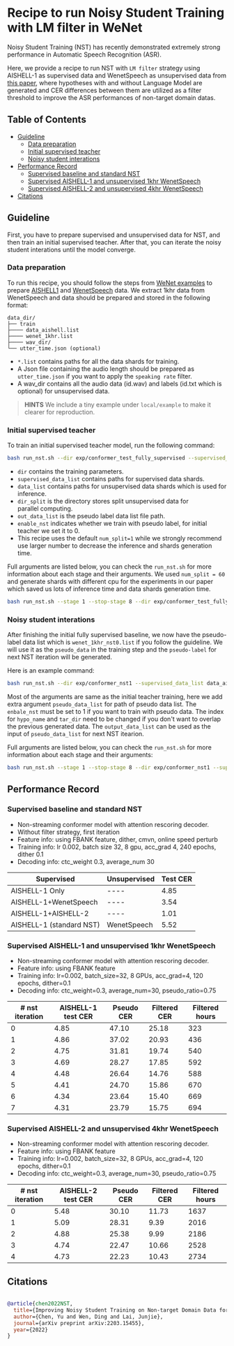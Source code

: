 # Recipe to run Noisy Student Training with LM filter in WeNet

Noisy Student Training (NST) has recently demonstrated extremely strong performance in Automatic Speech Recognition (ASR).

Here, we provide a recipe to run NST with `LM filter` strategy using AISHELL-1 as supervised data and WenetSpeech as unsupervised data from [this paper](https://arxiv.org/abs/2211.04717), where hypotheses with and without Language Model are generated and CER differences between them are utilized as a filter threshold to improve the ASR performances of non-target domain datas.

## Table of Contents

- [Guideline](#guideline)
  - [Data preparation](#data-preparation)
  - [Initial supervised teacher](#initial-supervised-teacher)
  - [Noisy student interations](#noisy-student-interations)
- [Performance Record](#performance-record)
  - [Supervised baseline and standard NST](##supervised-baseline-and-standard-nst)
  - [Supervised AISHELL-1 and unsupervised 1khr WenetSpeech](#supervised-aishell-1-and-unsupervised-1khr-wenetspeech)
  - [Supervised AISHELL-2 and unsupervised 4khr WenetSpeech](#supervised-aishell-2-and-unsupervised-4khr-wenetspeech)
- [Citations](#citations)

## Guideline

First, you have to prepare supervised and unsupervised data for NST, and then train an initial supervised teacher. After that, you can iterate the noisy student interations until the model converge.

### Data preparation

To run this recipe, you should follow the steps from [WeNet examples](https://github.com/wenet-e2e/wenet/tree/main/examples) to prepare [AISHELL1](https://github.com/wenet-e2e/wenet/tree/main/examples/aishell/s0) and [WenetSpeech](https://github.com/wenet-e2e/wenet/tree/main/examples/wenetspeech/s0) data.
We extract 1khr data from WenetSpeech and data should be prepared and stored in the following format:

```
data_dir/
├── train
├──── data_aishell.list
├──── wenet_1khr.list
├──── wav_dir/
└── utter_time.json (optional)
```
- `*.list` contains paths for all the data shards for training.
- A Json file containing the audio length should be prepared as `utter_time.json` if you want to apply the `speaking rate` filter.
- A wav_dir contains all the audio data (id.wav) and labels (id.txt which is optional) for unsupervised data.
> **HINTS** We include a tiny example under `local/example` to make it clearer for reproduction.

### Initial supervised teacher

To train an initial supervised teacher model, run the following command:

```bash
bash run_nst.sh --dir exp/conformer_test_fully_supervised --supervised_data_list data_aishell.list --data_list wenet_1khr.list --dir_split wenet_split_60_test/ --out_data_list data/train/wenet_1khr_nst0.list --enable_nst 0
```
- `dir` contains the training parameters.
- `supervised_data_list` contains paths for supervised data shards.
- `data_list` contains paths for unsupervised data shards which is used for inference.
- `dir_split` is the directory stores split unsupervised data for parallel computing.
- `out_data_list` is the pseudo label data list file path.
- `enable_nst` indicates whether we train with pseudo label, for initial teacher we set it to 0.
- This recipe uses the default `num_split=1` while we strongly recommend use larger number to decrease the inference and shards generation time.

Full arguments are listed below, you can check the `run_nst.sh` for more information about each stage and their arguments. We used `num_split = 60` and generate shards with different cpu for the experiments in our paper which saved us lots of inference time and data shards generation time.

```bash
bash run_nst.sh --stage 1 --stop-stage 8 --dir exp/conformer_test_fully_supervised --supervised_data_list data_aishell.list --enable_nst 0 --num_split 1 --data_list wenet_1khr.list --dir_split wenet_split_60_test/ --job_num 0 --hypo_name hypothesis_nst0.txt --label 1 --wav_dir data/train/wenet_1k_untar/ --cer_hypo_dir wenet_cer_hypo --cer_label_dir wenet_cer_label --label_file label.txt --cer_hypo_threshold 10 --speak_rate_threshold 0 --utter_time_file utter_time.json --untar_dir data/train/wenet_1khr_untar/ --tar_dir data/train/wenet_1khr_tar/ --out_data_list data/train/wenet_1khr.list
```

### Noisy student interations

After finishing the initial fully supervised baseline, we now have the pseudo-label data list which is `wenet_1khr_nst0.list` if you follow the guideline. We will use it as the `pseudo_data` in the training step and the `pseudo-label` for next NST iteration will be generated.

Here is an example command:

```bash
bash run_nst.sh --dir exp/conformer_nst1 --supervised_data_list data_aishell.list --pseudo_data_list wenet_1khr_nst0.list  --enable_nst 1 --job_num 0 --hypo_name hypothesis_nst1.txt --untar_dir data/train/wenet_1khr_untar_nst1/ --tar_dir data/train/wenet_1khr_tar_nst1/ --out_data_list data/train/wenet_1khr_nst1.list 
```
Most of the arguments are same as the initial teacher training, here we add extra argument `pseudo_data_list` for path of pseudo data list. The `enbale_nst` must be set to 1 if you want to train with pseudo data. The index for `hypo_name` and `tar_dir` need to be changed if you don't want to overlap the previous generated data.
The `output_data_list` can be used as the input of `pseudo_data_list` for next NST itearion.

Full arguments are listed below, you can check the `run_nst.sh` for more information about each stage and their arguments:
```bash
bash run_nst.sh --stage 1 --stop-stage 8 --dir exp/conformer_nst1 --supervised_data_list data_aishell.list --pseudo_data_list wenet_1khr_nst0  --enable_nst 1 --num_split 1 --dir_split wenet_split_60_test/ --job_num 0 --hypo_name hypothesis_nst1.txt --label 0 --wav_dir data/train/wenet_1k_untar/ --cer_hypo_dir wenet_cer_hypo --cer_label_dir wenet_cer_label --label_file label.txt --cer_hypo_threshold 10 --speak_rate_threshold 0 --utter_time_file utter_time.json --untar_dir data/train/wenet_1khr_untar_nst1/ --tar_dir data/train/wenet_1khr_tar_nst1/ --out_data_list data/train/wenet_1khr_nst1.list 
```

## Performance Record

### Supervised baseline and standard NST
* Non-streaming conformer model with attention rescoring decoder.
* Without filter strategy, first iteration
* Feature info: using FBANK feature, dither, cmvn, online speed perturb
* Training info: lr 0.002, batch size 32, 8 gpu, acc_grad 4, 240 epochs, dither 0.1
* Decoding info: ctc_weight 0.3, average_num 30


| Supervised               | Unsupervised | Test CER |
|--------------------------|--------------|----------|
| AISHELL-1 Only           | ----         | 4.85     |
| AISHELL-1+WenetSpeech    | ----         | 3.54     |
| AISHELL-1+AISHELL-2      | ----         | 1.01     |
| AISHELL-1 (standard NST) | WenetSpeech  | 5.52     |



### Supervised AISHELL-1 and unsupervised 1khr WenetSpeech
* Non-streaming conformer model with attention rescoring decoder.
* Feature info: using FBANK feature
* Training info: lr=0.002, batch_size=32, 8 GPUs, acc_grad=4, 120 epochs, dither=0.1
* Decoding info: ctc_weight=0.3, average_num=30, pseudo_ratio=0.75

| # nst iteration | AISHELL-1 test CER | Pseudo CER| Filtered CER | Filtered hours |
|----------------|--------------------|-----------|--------------|----------------|
| 0 | 4.85             | 47.10     |   25.18           |     323           |
| 1 | 4.86             | 37.02     |   20.93           |     436           |
| 2 | 4.75             | 31.81     |   19.74           |     540           |
| 3 | 4.69             | 28.27     |   17.85           |     592           |
| 4 | 4.48             | 26.64     |   14.76           |     588           |
| 5 | 4.41             | 24.70     |   15.86           |     670           |
| 6 | 4.34             | 23.64     |   15.40           |     669           |
| 7 | 4.31             | 23.79     |   15.75           |     694           |

### Supervised AISHELL-2 and unsupervised 4khr WenetSpeech
* Non-streaming conformer model with attention rescoring decoder.
* Feature info: using FBANK feature
* Training info: lr=0.002, batch_size=32, 8 GPUs, acc_grad=4, 120 epochs, dither=0.1
* Decoding info: ctc_weight=0.3, average_num=30, pseudo_ratio=0.75

| # nst iteration | AISHELL-2 test CER | Pseudo CER | Filtered CER | Filtered hours |
|----------------|--------------------|------------|--------------|----------------|
| 0 | 5.48               | 30.10      | 11.73        | 1637           |
| 1 | 5.09               | 28.31      | 9.39         | 2016           |
| 2 | 4.88               | 25.38      | 9.99         | 2186           |
| 3 | 4.74               | 22.47      | 10.66        | 2528           |
| 4 | 4.73               | 22.23      | 10.43        | 2734           |



## Citations

``` bibtex

@article{chen2022NST,
  title={Improving Noisy Student Training on Non-target Domain Data for Automatic Speech Recognition},
  author={Chen, Yu and Wen, Ding and Lai, Junjie},
  journal={arXiv preprint arXiv:2203.15455},
  year={2022}
}
